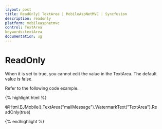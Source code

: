 ```yaml
---
layout: post
title: ReadOnly| TextArea | MobileAspNetMVC | Syncfusion
description: readonly
platform: mobileaspnetmvc
control: TextArea
keywords:textArea
documentation: ug
---
```


# ReadOnly

When it is set to true, you cannot edit the value in the TextArea. The default value is false.

Refer to the following code example.

{% highlight html %}

@Html.EJMobile().TextArea("mailMessage").WatermarkText("TextArea").ReadOnly(true)

{% endhighlight %}



